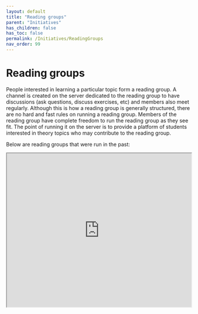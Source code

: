 ```yaml
---
layout: default
title: "Reading groups"
parent: "Initiatives"
has_children: false
has_toc: false
permalink: /Initiatives/ReadingGroups
nav_order: 99
---
```


Reading groups
=================

People interested in learning a particular topic form a reading group. A channel is created on the server dedicated to the reading group to have discussions (ask questions, discuss exercises, etc) and members also meet regularly. Although this is how a reading group is generally structured, there are no hard and fast rules on running a reading group. Members of the reading group have complete freedom to run the reading group as they see fit. The point of running it on the server is to provide a platform of students interested in theory topics who may contribute to the reading group.

Below are reading groups that were run in the past:
<iframe src="https://docs.google.com/spreadsheets/d/e/2PACX-1vSRdeuXB6y6GdUBmpQSAQq5HBD8UPZGJfnOH1vUM5Dky5pfOQRVA7HEUVUvH91f9TPb73oI6xeF5znt/pubhtml?widget=true&amp;headers=false" style="width: 100%; height: 30em;"></iframe>
